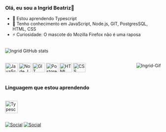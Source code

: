 ### Olá, eu sou a Ingrid Beatriz👋

- 🔭 Estou aprendendo Typescript
- 🌱 Tenho conhecimento em JavaScript, Node.js, GIT, PostgresSQL, HTML, CSS
- ⚡ Curiosidade: O mascote do Mozilla Firefox não é uma raposa 


##




![Ingrid GitHub stats](https://github-readme-stats.vercel.app/api?username=ingrid-beatriiz&count_private=true&theme=tokyonight)


<div style="display: inline_block"><br>
<img align="center" alt="JavaScript" height="30" width="40" src="https://cdn.jsdelivr.net/gh/devicons/devicon/icons/javascript/javascript-original.svg">
<img align="center" alt="Node.Js" height="30" width="40" src="https://cdn.jsdelivr.net/gh/devicons/devicon/icons/nodejs/nodejs-plain.svg">
<img align="center" alt="GIT" height="30" width="40" src="https://cdn.jsdelivr.net/gh/devicons/devicon/icons/git/git-plain.svg">
<img align="center" alt="PostgreSql" height="30" width="40" src="https://cdn.jsdelivr.net/gh/devicons/devicon/icons/postgresql/postgresql-plain-wordmark.svg">
<img align="center" alt="HTML" height="30" width="40" src="https://cdn.jsdelivr.net/gh/devicons/devicon/icons/html5/html5-original.svg">
<img align="center" alt="CSS" height="30" width="40" src="https://cdn.jsdelivr.net/gh/devicons/devicon/icons/css3/css3-original.svg">
<img align="right" alt="Ingrid-Gif" src="https://i.picasion.com/pic92/f9c0f76dd45e22b2db7736e6e26e0217.gif">
</div><br>

### Linguagem que estou aprendendo

<div style="display: inline_block"><br>
<img align="center" alt="Typescript" hetght="30" width="40" src="https://cdn.jsdelivr.net/gh/devicons/devicon/icons/typescript/typescript-original.svg">

##

<div>

[![Social](https://img.shields.io/badge/LinkedIn-0077B5?style=for-the-badge&logo=linkedin&logoColor=white)](https://www.linkedin.com/in/ingrid-beatriz-44a464246/) [![Social](https://img.shields.io/badge/-Hackerrank-2EC866?style=for-the-badge&logo=HackerRank&logoColor=white)](https://www.hackerrank.com/eubeatriz131)
  

</div>
